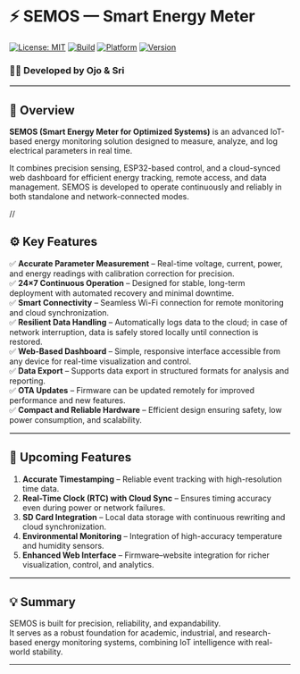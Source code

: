 # ⚡ SEMOS — Smart Energy Meter  
[![License: MIT](https://img.shields.io/badge/License-MIT-green.svg)](LICENSE)
[![Build](https://img.shields.io/badge/Build-Stable-blue.svg)]()
[![Platform](https://img.shields.io/badge/Platform-ESP32-orange.svg)]()
[![Version](https://img.shields.io/badge/Version-2.2-lightgrey.svg)]()

### 👩‍🔬 Developed by **Ojo & Sri**

<hr style="border:0.3px solid #ccc;"/>

## 📘 Overview  
**SEMOS (Smart Energy Meter for Optimized Systems)** is an advanced IoT-based energy monitoring solution designed to measure, analyze, and log electrical parameters in real time.  

It combines precision sensing, ESP32-based control, and a cloud-synced web dashboard for efficient energy tracking, remote access, and data management. SEMOS is developed to operate continuously and reliably in both standalone and network-connected modes.

//

## ⚙️ Key Features  

✅ **Accurate Parameter Measurement** – Real-time voltage, current, power, and energy readings with calibration correction for precision.  
✅ **24×7 Continuous Operation** – Designed for stable, long-term deployment with automated recovery and minimal downtime.  
✅ **Smart Connectivity** – Seamless Wi-Fi connection for remote monitoring and cloud synchronization.  
✅ **Resilient Data Handling** – Automatically logs data to the cloud; in case of network interruption, data is safely stored locally until connection is restored.  
✅ **Web-Based Dashboard** – Simple, responsive interface accessible from any device for real-time visualization and control.  
✅ **Data Export** – Supports data export in structured formats for analysis and reporting.  
✅ **OTA Updates** – Firmware can be updated remotely for improved performance and new features.  
✅ **Compact and Reliable Hardware** – Efficient design ensuring safety, low power consumption, and scalability.  

<hr style="border:0.3px solid #ccc;"/>

## 🔄 Upcoming Features  

1. **Accurate Timestamping** – Reliable event tracking with high-resolution time data.  
2. **Real-Time Clock (RTC) with Cloud Sync** – Ensures timing accuracy even during power or network failures.  
3. **SD Card Integration** – Local data storage with continuous rewriting and cloud synchronization.  
4. **Environmental Monitoring** – Integration of high-accuracy temperature and humidity sensors.  
5. **Enhanced Web Interface** – Firmware–website integration for richer visualization, control, and analytics.  

<hr style="border:0.3px solid #ccc;"/>

## 💡 Summary  
SEMOS is built for precision, reliability, and expandability.  
It serves as a robust foundation for academic, industrial, and research-based energy monitoring systems, combining IoT intelligence with real-world stability.

---
